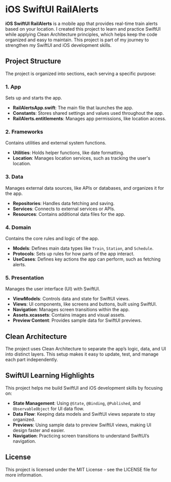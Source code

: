 # iOS SwiftUI RailAlerts

**iOS SwiftUI RailAlerts** is a mobile app that provides real-time train alerts based on your location. I created this project to learn and practice SwiftUI while applying Clean Architecture principles, which helps keep the code organized and easy to maintain. This project is part of my journey to strengthen my SwiftUI and iOS development skills.

## Project Structure

The project is organized into sections, each serving a specific purpose:

### 1. App
Sets up and starts the app.
- **RailAlertsApp.swift**: The main file that launches the app.
- **Constants**: Stores shared settings and values used throughout the app.
- **RailAlerts.entitlements**: Manages app permissions, like location access.

### 2. Frameworks
Contains utilities and external system functions.
- **Utilities**: Holds helper functions, like date formatting.
- **Location**: Manages location services, such as tracking the user's location.

### 3. Data
Manages external data sources, like APIs or databases, and organizes it for the app.
- **Repositories**: Handles data fetching and saving.
- **Services**: Connects to external services or APIs.
- **Resources**: Contains additional data files for the app.

### 4. Domain
Contains the core rules and logic of the app.
- **Models**: Defines main data types like `Train`, `Station`, and `Schedule`.
- **Protocols**: Sets up rules for how parts of the app interact.
- **UseCases**: Defines key actions the app can perform, such as fetching alerts.

### 5. Presentation
Manages the user interface (UI) with SwiftUI.
- **ViewModels**: Controls data and state for SwiftUI views.
- **Views**: UI components, like screens and buttons, built using SwiftUI.
- **Navigation**: Manages screen transitions within the app.
- **Assets.xcassets**: Contains images and visual assets.
- **Preview Content**: Provides sample data for SwiftUI previews.

## Clean Architecture

The project uses Clean Architecture to separate the app’s logic, data, and UI into distinct layers. This setup makes it easy to update, test, and manage each part independently.

## SwiftUI Learning Highlights

This project helps me build SwiftUI and iOS development skills by focusing on:
- **State Management**: Using `@State`, `@Binding`, `@Published`, and `ObservableObject` for UI data flow.
- **Data Flow**: Keeping data models and SwiftUI views separate to stay organized.
- **Previews**: Using sample data to preview SwiftUI views, making UI design faster and easier.
- **Navigation**: Practicing screen transitions to understand SwiftUI’s navigation.

## License

This project is licensed under the MIT License - see the LICENSE file for more information.
